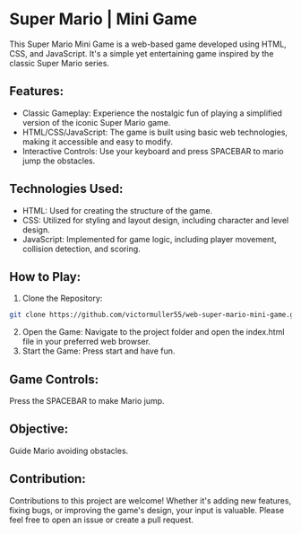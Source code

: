 # Super Mario | Mini Game

This Super Mario Mini Game is a web-based game developed using HTML, CSS, and JavaScript. It's a simple yet entertaining game inspired by the classic Super Mario series.

## Features:

- Classic Gameplay: Experience the nostalgic fun of playing a simplified version of the iconic Super Mario game.
- HTML/CSS/JavaScript: The game is built using basic web technologies, making it accessible and easy to modify.
- Interactive Controls: Use your keyboard and press SPACEBAR to mario jump the obstacles.

## Technologies Used:

- HTML: Used for creating the structure of the game.
- CSS: Utilized for styling and layout design, including character and level design.
- JavaScript: Implemented for game logic, including player movement, collision detection, and scoring.

## How to Play:

1. Clone the Repository:

```bash
git clone https://github.com/victormuller55/web-super-mario-mini-game.git
```

2. Open the Game: Navigate to the project folder and open the index.html file in your preferred web browser.
3. Start the Game: Press start and have fun.

## Game Controls:

Press the SPACEBAR to make Mario jump.

## Objective:

Guide Mario avoiding obstacles.

## Contribution:
Contributions to this project are welcome! Whether it's adding new features, fixing bugs, or improving the game's design, your input is valuable. Please feel free to open an issue or create a pull request.
